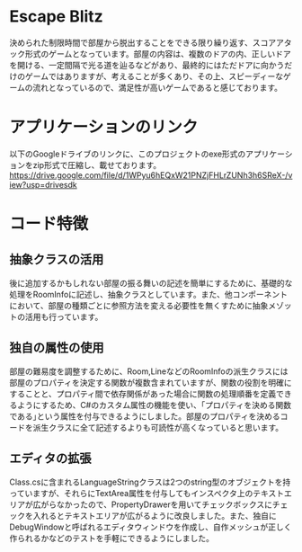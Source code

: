 # Escape Blitz
決められた制限時間で部屋から脱出することをできる限り繰り返す、スコアアタック形式のゲームとなっています。部屋の内容は、複数のドアの内、正しいドアを開ける、一定間隔で光る道を辿るなどがあり、最終的にはただドアに向かうだけのゲームではありますが、考えることが多くあり、その上、スピーディーなゲームの流れとなっているので、満足性が高いゲームであると感じております。
# アプリケーションのリンク
以下のGoogleドライブのリンクに、このプロジェクトのexe形式のアプリケーションをzip形式で圧縮し、載せております。
https://drive.google.com/file/d/1WPyu6hEQxW21PNZjFHLrZUNh3h6SReX-/view?usp=drivesdk
# コード特徴
## 抽象クラスの活用
後に追加するかもしれない部屋の振る舞いの記述を簡単にするために、基礎的な処理をRoomInfoに記述し、抽象クラスとしています。また、他コンポーネントにおいて、部屋の種類ごとに参照方法を変える必要性を無くすために抽象メゾットの活用も行っています。
## 独自の属性の使用
部屋の難易度を調整するために、Room,LineなどのRoomInfoの派生クラスには部屋のプロパティを決定する関数が複数含まれていますが、関数の役割を明確にすることと、プロパティ間で依存関係があった場合に関数の処理順番を定義できるようにするため、C#のカスタム属性の機能を使い、｢プロパティを決める関数である｣という属性を付与できるようにしました。部屋のプロパティを決めるコードを派生クラスに全て記述するよりも可読性が高くなっていると思います。
## エディタの拡張
Class.csに含まれるLanguageStringクラスは2つのstring型のオブジェクトを持っていますが、それらにTextArea属性を付与してもインスペクタ上のテキストエリアが広がらなかったので、PropertyDrawerを用いてチェックボックスにチェックを入れるとテキストエリアが広がるように改良しました。また、独自にDebugWindowと呼ばれるエディタウィンドウを作成し、自作メッシュが正しく作られるかなどのテストを手軽にできるようにしました。
